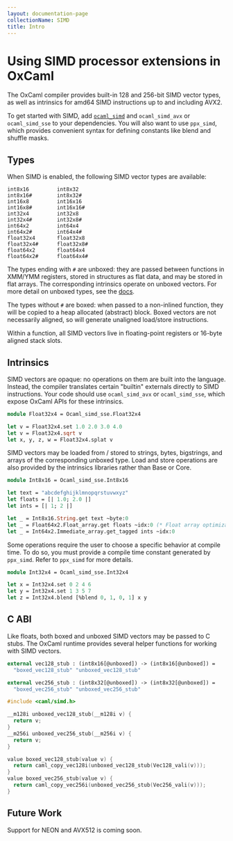 ```yaml
---
layout: documentation-page
collectionName: SIMD
title: Intro
---
```


# Using SIMD processor extensions in OxCaml

The OxCaml compiler provides built-in 128 and 256-bit SIMD vector types, as well
as intrinsics for amd64 SIMD instructions up to and including AVX2.

To get started with SIMD, add
[`ocaml_simd`](https://github.com/janestreet/ocaml_simd/tree/with-extensions)
and `ocaml_simd_avx` or `ocaml_simd_sse` to your dependencies.
You will also want to use `ppx_simd`, which provides convenient syntax for
defining constants like blend and shuffle masks.

## Types

When SIMD is enabled, the following SIMD vector types are available:

```
int8x16         int8x32
int8x16#        int8x32#
int16x8         int16x16
int16x8#        int16x16#
int32x4         int32x8
int32x4#        int32x8#
int64x2         int64x4
int64x2#        int64x4#
float32x4       float32x8
float32x4#      float32x8#
float64x2       float64x4
float64x2#      float64x4#
```

The types ending with `#` are unboxed: they are passed between functions in
XMM/YMM registers, stored in structures as flat data, and may be stored in flat
arrays. The corresponding intrinsics operate on unboxed vectors. For more detail
on unboxed types, see the [docs](../../unboxed-types/intro).

The types without `#` are boxed: when passed to a non-inlined function, they
will be copied to a heap allocated (abstract) block. Boxed vectors are not
necessarily aligned, so will generate unaligned load/store instructions.

Within a function, all SIMD vectors live in floating-point registers or 16-byte
aligned stack slots.

## Intrinsics

SIMD vectors are opaque: no operations on them are built into the
language. Instead, the compiler translates certain "builtin" externals directly
to SIMD instructions. Your code should use `ocaml_simd_avx` or `ocaml_simd_sse`,
which expose OxCaml APIs for these intrinsics.

```ocaml
module Float32x4 = Ocaml_simd_sse.Float32x4

let v = Float32x4.set 1.0 2.0 3.0 4.0
let v = Float32x4.sqrt v
let x, y, z, w = Float32x4.splat v
```

SIMD vectors may be loaded from / stored to strings, bytes, bigstrings, and
arrays of the corresponding unboxed type. Load and store operations are also
provided by the intrinsics libraries rather than Base or Core.

```ocaml
module Int8x16 = Ocaml_simd_sse.Int8x16

let text = "abcdefghijklmnopqrstuvwxyz"
let floats = [| 1.0; 2.0 |]
let ints = [| 1; 2 |]

let _ = Int8x16.String.get text ~byte:0
let _ = Float64x2.Float_array.get floats ~idx:0 (* Float array optimization required *)
let _ = Int64x2.Immediate_array.get_tagged ints ~idx:0
```

Some operations require the user to choose a specific behavior at compile
time. To do so, you must provide a compile time constant generated by
`ppx_simd`. Refer to `ppx_simd` for more details.

```ocaml
module Int32x4 = Ocaml_simd_sse.Int32x4

let x = Int32x4.set 0 2 4 6
let y = Int32x4.set 1 3 5 7
let z = Int32x4.blend [%blend 0, 1, 0, 1] x y
```

## C ABI

Like floats, both boxed and unboxed SIMD vectors may be passed to C stubs. The
OxCaml runtime provides several helper functions for working with SIMD vectors.

```ocaml
external vec128_stub : (int8x16[@unboxed]) -> (int8x16[@unboxed]) =
  "boxed_vec128_stub" "unboxed_vec128_stub"

external vec256_stub : (int8x32[@unboxed]) -> (int8x32[@unboxed]) =
  "boxed_vec256_stub" "unboxed_vec256_stub"
```
```c
#include <caml/simd.h>

__m128i unboxed_vec128_stub(__m128i v) {
  return v;
}
__m256i unboxed_vec256_stub(__m256i v) {
  return v;
}

value boxed_vec128_stub(value v) {
  return caml_copy_vec128i(unboxed_vec128_stub(Vec128_vali(v)));
}
value boxed_vec256_stub(value v) {
  return caml_copy_vec256i(unboxed_vec256_stub(Vec256_vali(v)));
}
```

## Future Work

Support for NEON and AVX512 is coming soon.
